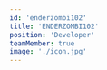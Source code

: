 ```yaml
---
id: 'enderzombi102'
title: 'ENDERZOMBI102'
position: 'Developer'
teamMember: true
image: './icon.jpg'
---
```

